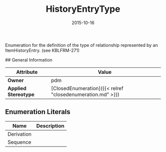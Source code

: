 ﻿---
title: HistoryEntryType
toc: false
type: specs
date: "2015-10-16"
draft: false
specification: VEC
version: 1.1.2
documentType: "Recommendation"
elementType: Class
classes:
  - HistoryEntryType
menu_name: vec-1.1.2
---
<p> Enumeration for the definition of the type of relationship represented by an ItemHistoryEntry. (see KBLFRM-271)      </p>
## General Information

| Attribute               | Value |
|-------------------------|-------|
| **Owner**               | pdm |
| **Applied Stereotype**  | [ClosedEnumeration]({{< relref "closedenumeration.md" >}})<br/>  |

## Enumeration Literals
| Name          | **Description** |
|---------------|-----------------|
| Derivation |  |
| Sequence |  |
